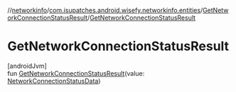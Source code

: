 //[networkinfo](../../../index.md)/[com.isupatches.android.wisefy.networkinfo.entities](../index.md)/[GetNetworkConnectionStatusResult](index.md)/[GetNetworkConnectionStatusResult](-get-network-connection-status-result.md)

# GetNetworkConnectionStatusResult

[androidJvm]\
fun [GetNetworkConnectionStatusResult](-get-network-connection-status-result.md)(value: [NetworkConnectionStatusData](../-network-connection-status-data/index.md))
